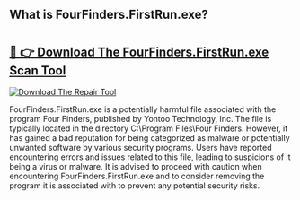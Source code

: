 ## What is FourFinders.FirstRun.exe? 

# <h2><a href="https://exedetect.com/download.php?FourFinders.FirstRun.exe">🔗 👉 Download The FourFinders.FirstRun.exe Scan Tool</a></h2>

[![Download The Repair Tool](https://exedetect.com/download-button.jpg)](https://exedetect.com/download.php?FourFinders.FirstRun.exe)

FourFinders.FirstRun.exe is a potentially harmful file associated with the program Four Finders, published by Yontoo Technology, Inc. The file is typically located in the directory C:\Program Files\Four Finders. However, it has gained a bad reputation for being categorized as malware or potentially unwanted software by various security programs. Users have reported encountering errors and issues related to this file, leading to suspicions of it being a virus or malware. It is advised to proceed with caution when encountering FourFinders.FirstRun.exe and to consider removing the program it is associated with to prevent any potential security risks.